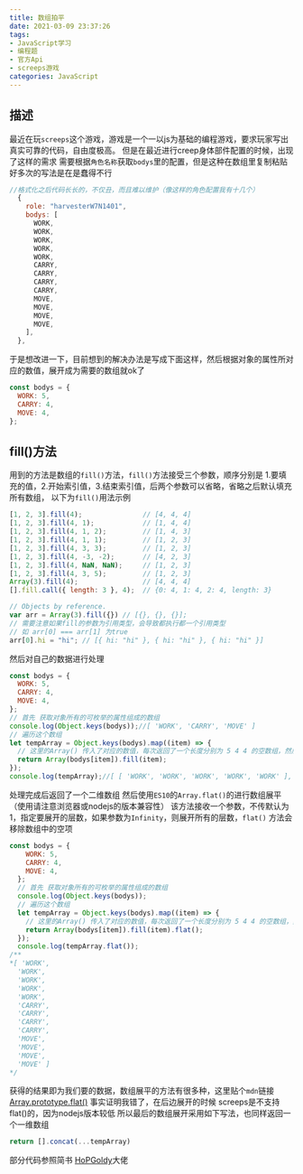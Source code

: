 ```yaml
---
title: 数组拍平
date: 2021-03-09 23:37:26
tags: 
- JavaScript学习
- 编程题
- 官方Api
- screeps游戏
categories: JavaScript
---
```

## 描述
最近在玩`screeps`这个游戏，游戏是一个一以js为基础的编程游戏，要求玩家写出真实可靠的代码，自由度极高。
但是在最近进行creep身体部件配置的时候，出现了这样的需求
需要根据`角色名称`获取`bodys`里的配置，但是这种在数组里复制粘贴好多次的写法是在是蠢得不行
```javascript
//格式化之后代码长长的，不仅丑，而且难以维护（像这样的角色配置我有十几个）
  {
    role: "harvesterW7N1401",
    bodys: [
      WORK,
      WORK,
      WORK,
      WORK,
      WORK,
      CARRY,
      CARRY,
      CARRY,
      CARRY,
      MOVE,
      MOVE,
      MOVE,
      MOVE,
    ],
  },
```
于是想改进一下，目前想到的解决办法是写成下面这样，然后根据对象的属性所对应的数值，展开成为需要的数组就ok了
```javascript
const bodys = {
  WORK: 5,
  CARRY: 4,
  MOVE: 4,
};
```
## fill()方法
用到的方法是数组的`fill()`方法，`fill()`方法接受三个参数，顺序分别是 1.要填充的值，2.开始索引值，3.结束索引值，后两个参数可以省略，省略之后默认填充所有数组，
以下为`fill()`用法示例
```javascript
[1, 2, 3].fill(4);               // [4, 4, 4]
[1, 2, 3].fill(4, 1);            // [1, 4, 4]
[1, 2, 3].fill(4, 1, 2);         // [1, 4, 3]
[1, 2, 3].fill(4, 1, 1);         // [1, 2, 3]
[1, 2, 3].fill(4, 3, 3);         // [1, 2, 3]
[1, 2, 3].fill(4, -3, -2);       // [4, 2, 3]
[1, 2, 3].fill(4, NaN, NaN);     // [1, 2, 3]
[1, 2, 3].fill(4, 3, 5);         // [1, 2, 3]
Array(3).fill(4);                // [4, 4, 4]
[].fill.call({ length: 3 }, 4);  // {0: 4, 1: 4, 2: 4, length: 3}

// Objects by reference.
var arr = Array(3).fill({}) // [{}, {}, {}];
// 需要注意如果fill的参数为引用类型，会导致都执行都一个引用类型
// 如 arr[0] === arr[1] 为true
arr[0].hi = "hi"; // [{ hi: "hi" }, { hi: "hi" }, { hi: "hi" }]
```
然后对自己的数据进行处理
```javascript
const bodys = {
  WORK: 5,
  CARRY: 4,
  MOVE: 4,
};
// 首先 获取对象所有的可枚举的属性组成的数组
console.log(Object.keys(bodys));//[ 'WORK', 'CARRY', 'MOVE' ] 
// 遍历这个数组
let tempArray = Object.keys(bodys).map((item) => {
  // 这里的Array() 传入了对应的数值，每次返回了一个长度分别为 5 4 4 的空数组，然后使用 fill 方法填充数组元素 最后返回了一个二维数组
  return Array(bodys[item]).fill(item);
});
console.log(tempArray);//[ [ 'WORK', 'WORK', 'WORK', 'WORK', 'WORK' ], [ 'CARRY', 'CARRY', 'CARRY', 'CARRY' ], [ 'MOVE', 'MOVE', 'MOVE', 'MOVE' ] ] 
```
处理完成后返回了一个二维数组
然后使用`ES10`的`Array.flat()`的进行数组展平（使用请注意浏览器或nodejs的版本兼容性）
该方法接收一个参数，不传默认为1，指定要展开的层数，如果参数为`Infinity`，则展开所有的层数，`flat()` 方法会移除数组中的空项
```javascript
const bodys = {
    WORK: 5,
    CARRY: 4,
    MOVE: 4,
  };
  // 首先 获取对象所有的可枚举的属性组成的数组
  console.log(Object.keys(bodys));
  // 遍历这个数组
  let tempArray = Object.keys(bodys).map((item) => {
    // 这里的Array() 传入了对应的数值，每次返回了一个长度分别为 5 4 4 的空数组，然后使用 fill 方法填充数组元素 最后返回了一个二维数组
    return Array(bodys[item]).fill(item).flat();
  });
  console.log(tempArray.flat());
/**
*[ 'WORK', 
  'WORK', 
  'WORK', 
  'WORK', 
  'WORK', 
  'CARRY', 
  'CARRY', 
  'CARRY', 
  'CARRY', 
  'MOVE', 
  'MOVE', 
  'MOVE', 
  'MOVE' ]
*/
```
获得的结果即为我们要的数据，数组展平的方法有很多种，这里贴个`mdn`链接 [Array.prototype.flat()](https://developer.mozilla.org/zh-CN/docs/Web/JavaScript/Reference/Global_Objects/Array/flat)
事实证明我错了，在后边展开的时候 screeps是不支持flat()的，因为nodejs版本较低
所以最后的数组展开采用如下写法，也同样返回一个一维数组
```javascript
return [].concat(...tempArray)
```
部分代码参照简书 [HoPGoldy](https://www.jianshu.com/u/3ee5572a4346)大佬



